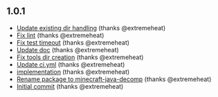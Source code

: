## 1.0.1
* [Update existing dir handling](https://github.com/extremeheat/minecraft-java-decomp/commit/010bf664c5330d750c8d023dc1629fe0fada9c6d) (thanks @extremeheat)
* [Fix lint](https://github.com/extremeheat/minecraft-java-decomp/commit/02539f83a6f6131f6530b86404b07bab92c0875b) (thanks @extremeheat)
* [Fix test timeout](https://github.com/extremeheat/minecraft-java-decomp/commit/2e7bbb444a38df32ebd25fb74d82ac141f497035) (thanks @extremeheat)
* [Update doc](https://github.com/extremeheat/minecraft-java-decomp/commit/c3e9cdb39d21f883bbe03a870544f2c198ca21a8) (thanks @extremeheat)
* [Fix tools dir creation](https://github.com/extremeheat/minecraft-java-decomp/commit/33b1d3c0647c8a29e7c193addb990baf53187a91) (thanks @extremeheat)
* [Update ci.yml](https://github.com/extremeheat/minecraft-java-decomp/commit/67b37db3759c18f140324409fb06b02327c5d00f) (thanks @extremeheat)
* [implementation](https://github.com/extremeheat/minecraft-java-decomp/commit/b6b318659f0a372cbde1334a5b12d082f66a3390) (thanks @extremeheat)
* [Rename package to minecraft-java-decomp](https://github.com/extremeheat/minecraft-java-decomp/commit/a6b3375292a68d7a63239fd4e0fc43618e6194f8) (thanks @extremeheat)
* [Initial commit](https://github.com/extremeheat/minecraft-java-decomp/commit/5d1584696bf34eacf2c08a90c061f321ea9ff8db) (thanks @extremeheat)

